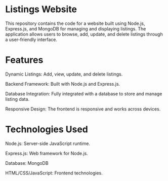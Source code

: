 # Listings Website

This repository contains the code for a website built using Node.js, Express.js, and MongoDB for managing and displaying listings. The application allows users to browse, add, update, and delete listings through a user-friendly interface.

# Features

Dynamic Listings: Add, view, update, and delete listings.

Backend Framework: Built with Node.js and Express.js.

Database Integration: Fully integrated with a database to store and manage listing data.

Responsive Design: The frontend is responsive and works across devices.

# Technologies Used

Node.js: Server-side JavaScript runtime.

Express.js: Web framework for Node.js.

Database: MongoDB

HTML/CSS/JavaScript: Frontend technologies.
